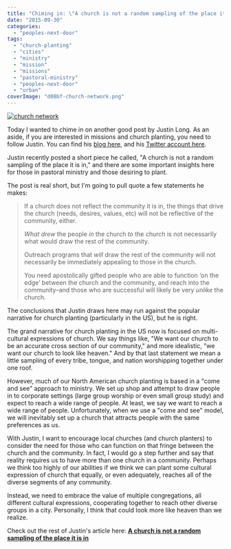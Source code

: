 ```yaml
---
title: "Chiming in: \"A church is not a random sampling of the place it is in\""
date: "2015-09-30"
categories: 
  - "peoples-next-door"
tags: 
  - "church-planting"
  - "cities"
  - "ministry"
  - "mission"
  - "missions"
  - "pastoral-ministry"
  - "peoples-next-door"
  - "urban"
coverImage: "d08bf-church-network.png"
---
```


[![church network](images/d08bf-church-network.png)](https://keelancook.files.wordpress.com/2020/08/d08bf-church-network.png)

Today I wanted to chime in on another good post by Justin Long. As an aside, if you are interested in missions and church planting, you need to follow Justin. You can find his [blog here](http://justinlong.org/), and his [Twitter account here](https://twitter.com/justindlong).

Justin recently posted a short piece he called, "A church is not a random sampling of the place it is in," and there are some important insights here for those in pastoral ministry and those desiring to plant.

The post is real short, but I'm going to pull quote a few statements he makes:

> If a church does not reflect the community it is in, the things that drive the church (needs, desires, values, etc) will not be reflective of the community, either.
> 
> _What drew_ the people _in_ the church _to_ the church is not necessarily what would draw the rest of the community.
> 
> Outreach programs that _will_ draw the rest of the community will not necessarily be immediately appealing to those in the church.
> 
> You need apostolically gifted people who are able to function ‘on the edge’ between the church and the community, and reach into the community–and those who are successful will likely be very _unlike_ the church.

The conclusions that Justin draws here may run against the popular narrative for church planting (particularly in the US), but he is right.

The grand narrative for church planting in the US now is focused on multi-cultural expressions of church. We say things like, "We want our church to be an accurate cross section of our community," and more idealistic, "we want our church to look like heaven." And by that last statement we mean a little sampling of every tribe, tongue, and nation worshipping together under one roof.

However, much of our North American church planting is based in a "come and see" approach to ministry. We set up shop and attempt to draw people in to corporate settings (large group worship or even small group study) and expect to reach a wide range of people. At least, we say we want to reach a wide range of people. Unfortunately, when we use a "come and see" model, we will inevitably set up a church that attracts people with the same preferences as us.

With Justin, I want to encourage local churches (and church planters) to consider the need for those who can function on that fringe between the church and the community. In fact, I would go a step further and say that reality requires us to have more than one church in a community. Perhaps we think too highly of our abilities if we think we can plant some cultural expression of church that equally, or even adequately, reaches all of the diverse segments of any community.

Instead, we need to embrace the value of multiple congregations, all different cultural expressions, cooperating together to reach other diverse groups in a city. Personally, I think that could look more like heaven than we realize.

Check out the rest of Justin's article here: **[A church is not a random sampling of the place it is in](http://justinlong.org/2015/06/a-church-is-not-a-random-sampling-of-the-place-it-is-in/)**
